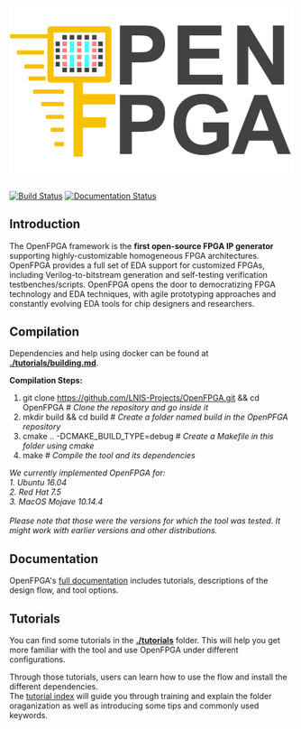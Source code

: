 <!--img src="./docs/source/figures/OpenFPGA_logo.png" width="200"-->

# ![Getting Started with OpenFPGA](./docs/source/figures/OpenFPGA_logo.png)
[![Build Status](https://travis-ci.org/LNIS-Projects/OpenFPGA.svg?branch=master)](https://travis-ci.org/LNIS-Projects/OpenFPGA)
[![Documentation Status](https://readthedocs.org/projects/openfpga/badge/?version=master)](https://openfpga.readthedocs.io/en/master/?badge=master)

## Introduction
The OpenFPGA framework is the **first open-source FPGA IP generator** supporting highly-customizable homogeneous FPGA architectures. OpenFPGA provides a full set of EDA support for customized FPGAs, including Verilog-to-bitstream generation and self-testing verification testbenches/scripts. OpenFPGA opens the door to democratizing FPGA technology and EDA techniques, with agile prototyping approaches and constantly evolving EDA tools for chip designers and researchers.<br />

## Compilation
Dependencies and help using docker can be found at [**./tutorials/building.md**](https://github.com/LNIS-Projects/OpenFPGA/blob/master/tutorials/building.md).

**Compilation Steps:**
1. git clone https://github.com/LNIS-Projects/OpenFPGA.git && cd OpenFPGA # *Clone the repository and go inside it*
2. mkdir build && cd build # *Create a folder named build in the OpenPFGA repository*
3. cmake ..  -DCMAKE_BUILD_TYPE=debug # *Create a Makefile in this folder using cmake*
4. make # *Compile the tool and its dependencies*

*We currently implemented OpenFPGA for:*<br />
*1. Ubuntu 16.04*<br />
*2. Red Hat 7.5*<br />
*3. MacOS Mojave 10.14.4*<br /><br />
*Please note that those were the versions for which the tool was tested. It might work with earlier versions and other distributions.*

## Documentation
OpenFPGA's [full documentation](https://openfpga.readthedocs.io/en/master/) includes tutorials, descriptions of the design flow, and tool options.

## Tutorials
You can find some tutorials in the [**./tutorials**](https://github.com/LNIS-Projects/OpenFPGA/tree/master/tutorials) folder. This will help you get more familiar with the tool and use OpenFPGA under different configurations. 

Through those tutorials, users can learn how to use the flow and install the different dependencies.<br />
The [tutorial index](https://github.com/LNIS-Projects/OpenFPGA/blob/master/tutorials/tutorial_index.md) will guide you through training and explain the folder oraganization as well as introducing some tips and commonly used keywords.
